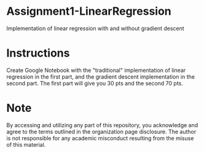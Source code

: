 # Assignment1-LinearRegression
Implementation of linear regression with and without gradient descent

# Instructions
Create Google Notebook with the "traditional" implementation of linear regression in the first part, and the gradient descent implementation in the second part.
The first part will give you 30 pts and the second 70 pts.

# Note
By accessing and utilizing any part of this repository, you acknowledge and agree to the terms outlined in the organization page disclosure. The author is not responsible for any academic misconduct resulting from the misuse of this material.
